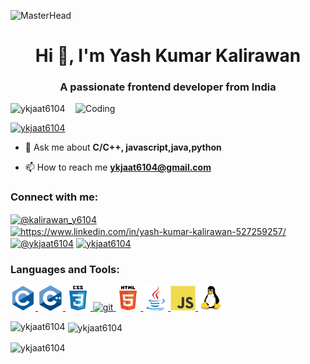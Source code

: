 ![MasterHead](https://mir-s3-cdn-cf.behance.net/project_modules/max_1200/9afe0493484903.5e66500f8dea4.gif)


<h1 align="center">Hi 👋, I'm Yash Kumar Kalirawan</h1>
<h3 align="center">A passionate frontend developer from India</h3>
<img align="right" alt="Coding" width="400" src="https://cdn.dribbble.com/users/2131993/screenshots/4948736/media/45dceb640723d72436c427add7966cf8.gif">

<p align="left"> <img src="https://komarev.com/ghpvc/?username=ykjaat6104&label=Profile%20views&color=0e75b6&style=flat" alt="ykjaat6104" /> </p>

<p align="left"> <a href="https://github.com/ryo-ma/github-profile-trophy"><img src="https://github-profile-trophy.vercel.app/?username=ykjaat6104" alt="ykjaat6104" /></a> </p>

- 💬 Ask me about **C/C++, javascript,java,python**

- 📫 How to reach me **ykjaat6104@gmail.com**

<h3 align="left">Connect with me:</h3>
<p align="left">
<a href="https://twitter.com/@kalirawan_y6104" target="blank"><img align="center" src="https://raw.githubusercontent.com/rahuldkjain/github-profile-readme-generator/master/src/images/icons/Social/twitter.svg" alt="@kalirawan_y6104" height="30" width="40" /></a>
<a href="https://linkedin.com/in/https://www.linkedin.com/in/yash-kumar-kalirawan-527259257/" target="blank"><img align="center" src="https://raw.githubusercontent.com/rahuldkjain/github-profile-readme-generator/master/src/images/icons/Social/linked-in-alt.svg" alt="https://www.linkedin.com/in/yash-kumar-kalirawan-527259257/" height="30" width="40" /></a>
<a href="https://www.hackerrank.com/@ykjaat6104" target="blank"><img align="center" src="https://raw.githubusercontent.com/rahuldkjain/github-profile-readme-generator/master/src/images/icons/Social/hackerrank.svg" alt="@ykjaat6104" height="30" width="40" /></a>
<a href="https://www.leetcode.com/ykjaat6104" target="blank"><img align="center" src="https://raw.githubusercontent.com/rahuldkjain/github-profile-readme-generator/master/src/images/icons/Social/leet-code.svg" alt="ykjaat6104" height="30" width="40" /></a>
</p>

<h3 align="left">Languages and Tools:</h3>
<p align="left"> <a href="https://www.cprogramming.com/" target="_blank" rel="noreferrer"> <img src="https://raw.githubusercontent.com/devicons/devicon/master/icons/c/c-original.svg" alt="c" width="40" height="40"/> </a> <a href="https://www.w3schools.com/cpp/" target="_blank" rel="noreferrer"> <img src="https://raw.githubusercontent.com/devicons/devicon/master/icons/cplusplus/cplusplus-original.svg" alt="cplusplus" width="40" height="40"/> </a> <a href="https://www.w3schools.com/css/" target="_blank" rel="noreferrer"> <img src="https://raw.githubusercontent.com/devicons/devicon/master/icons/css3/css3-original-wordmark.svg" alt="css3" width="40" height="40"/> </a> <a href="https://git-scm.com/" target="_blank" rel="noreferrer"> <img src="https://www.vectorlogo.zone/logos/git-scm/git-scm-icon.svg" alt="git" width="40" height="40"/> </a> <a href="https://www.w3.org/html/" target="_blank" rel="noreferrer"> <img src="https://raw.githubusercontent.com/devicons/devicon/master/icons/html5/html5-original-wordmark.svg" alt="html5" width="40" height="40"/> </a> <a href="https://www.java.com" target="_blank" rel="noreferrer"> <img src="https://raw.githubusercontent.com/devicons/devicon/master/icons/java/java-original.svg" alt="java" width="40" height="40"/> </a> <a href="https://developer.mozilla.org/en-US/docs/Web/JavaScript" target="_blank" rel="noreferrer"> <img src="https://raw.githubusercontent.com/devicons/devicon/master/icons/javascript/javascript-original.svg" alt="javascript" width="40" height="40"/> </a> <a href="https://www.linux.org/" target="_blank" rel="noreferrer"> <img src="https://raw.githubusercontent.com/devicons/devicon/master/icons/linux/linux-original.svg" alt="linux" width="40" height="40"/> </a> </p>

<p><img align="left" src="https://github-readme-stats.vercel.app/api/top-langs?username=ykjaat6104&show_icons=true&locale=en&layout=compact" alt="ykjaat6104" /></p>

<p>&nbsp;<img align="center" src="https://github-readme-stats.vercel.app/api?username=ykjaat6104&show_icons=true&locale=en" alt="ykjaat6104" /></p>

<p><img align="center" src="https://github-readme-streak-stats.herokuapp.com/?user=ykjaat6104&" alt="ykjaat6104" /></p>
